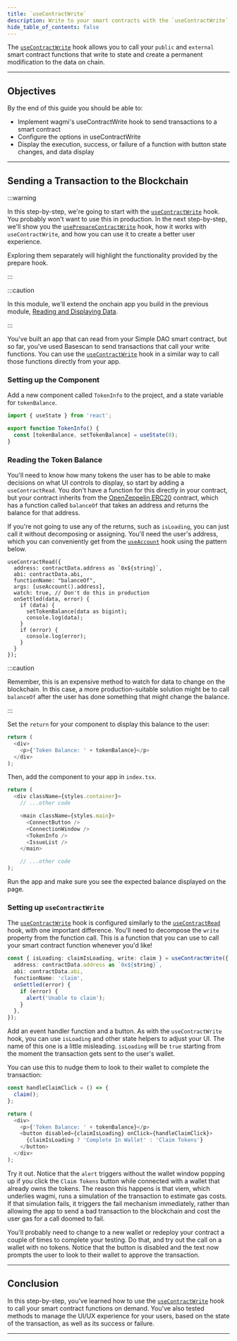 ```yaml
---
title: `useContractWrite`
description: Write to your smart contracts with the `useContractWrite` hook.
hide_table_of_contents: false
---
```


The [`useContractWrite`] hook allows you to call your `public` and `external` smart contract functions that write to state and create a permanent modification to the data on chain.

---

## Objectives

By the end of this guide you should be able to:

- Implement wagmi's useContractWrite hook to send transactions to a smart contract
- Configure the options in useContractWrite
- Display the execution, success, or failure of a function with button state changes, and data display

---

## Sending a Transaction to the Blockchain

:::warning

In this step-by-step, we're going to start with the [`useContractWrite`] hook. You probably won't want to use this in production. In the next step-by-step, we'll show you the [`usePrepareContractWrite`] hook, how it works with `useContractWrite`, and how you can use it to create a better user experience.

Exploring them separately will highlight the functionality provided by the prepare hook.

:::

:::caution

In this module, we'll extend the onchain app you build in the previous module, [Reading and Displaying Data].

:::

You've built an app that can read from your Simple DAO smart contract, but so far, you've used Basescan to send transactions that call your write functions. You can use the [`useContractWrite`] hook in a similar way to call those functions directly from your app.

### Setting up the Component

Add a new component called `TokenInfo` to the project, and a state variable for `tokenBalance`.

```typescript
import { useState } from 'react';

export function TokenInfo() {
  const [tokenBalance, setTokenBalance] = useState(0);
}
```

### Reading the Token Balance

You'll need to know how many tokens the user has to be able to make decisions on what UI controls to display, so start by adding a `useContractRead`. You don't have a function for this directly in your contract, but your contract inherits from the [OpenZeppelin ERC20] contract, which has a function called `balanceOf` that takes an address and returns the balance for that address.

If you're not going to use any of the returns, such as `isLoading`, you can just call it without decomposing or assigning. You'll need the user's address, which you can conveniently get from the [`useAccount`] hook using the pattern below.

```typescript:
useContractRead({
  address: contractData.address as `0x${string}`,
  abi: contractData.abi,
  functionName: "balanceOf",
  args: [useAccount().address],
  watch: true, // Don't do this in production
  onSettled(data, error) {
    if (data) {
      setTokenBalance(data as bigint);
      console.log(data);
    }
    if (error) {
      console.log(error);
    }
  }
});
```

:::caution

Remember, this is an expensive method to watch for data to change on the blockchain. In this case, a more production-suitable solution might be to call `balanceOf` after the user has done something that might change the balance.

:::

Set the `return` for your component to display this balance to the user:

```typescript
return (
  <div>
    <p>{'Token Balance: ' + tokenBalance}</p>
  </div>
);
```

Then, add the component to your app in `index.tsx`.

```typescript
return (
  <div className={styles.container}>
    // ...other code

    <main className={styles.main}>
      <ConnectButton />
      <ConnectionWindow />
      <TokenInfo />
      <IssueList />
    </main>

    // ...other code
);
```

Run the app and make sure you see the expected balance displayed on the page.

### Setting up `useContractWrite`

The [`useContractWrite`] hook is configured similarly to the [`useContractRead`] hook, with one important difference. You'll need to decompose the `write` property from the function call. This is a function that you can use to call your smart contract function whenever you'd like!

```typescript
const { isLoading: claimIsLoading, write: claim } = useContractWrite({
  address: contractData.address as `0x${string}`,
  abi: contractData.abi,
  functionName: 'claim',
  onSettled(error) {
    if (error) {
      alert('Unable to claim');
    }
  },
});
```

Add an event handler function and a button. As with the `useContractWrite` hook, you can use `isLoading` and other state helpers to adjust your UI. The name of this one is a little misleading. `isLoading` will be `true` starting from the moment the transaction gets sent to the user's wallet.

You can use this to nudge them to look to their wallet to complete the transaction:

```typescript
const handleClaimClick = () => {
  claim();
};

return (
  <div>
    <p>{'Token Balance: ' + tokenBalance}</p>
    <button disabled={claimIsLoading} onClick={handleClaimClick}>
      {claimIsLoading ? 'Complete In Wallet' : 'Claim Tokens'}
    </button>
  </div>
);
```

Try it out. Notice that the `alert` triggers without the wallet window popping up if you click the `Claim Tokens` button while connected with a wallet that already owns the tokens. The reason this happens is that viem, which underlies wagmi, runs a simulation of the transaction to estimate gas costs. If that simulation fails, it triggers the fail mechanism immediately, rather than allowing the app to send a bad transaction to the blockchain and cost the user gas for a call doomed to fail.

You'll probably need to change to a new wallet or redeploy your contract a couple of times to complete your testing. Do that, and try out the call on a wallet with no tokens. Notice that the button is disabled and the text now prompts the user to look to their wallet to approve the transaction.

---

## Conclusion

In this step-by-step, you've learned how to use the [`useContractWrite`] hook to call your smart contract functions on demand. You've also tested methods to manage the UI/UX experience for your users, based on the state of the transaction, as well as its success or failure.

---

[wagmi]: https://wagmi.sh/
[`useContractWrite`]: https://wagmi.sh/react/hooks/useContractWrite
[`usePrepareContractWrite`]: https://wagmi.sh/react/prepare-hooks/usePrepareContractWrite
[Reading and Displaying Data]: ../reading-and-displaying-data/useAccount
[`useContractRead`]: https://wagmi.sh/react/hooks/useContractRead
[OpenZeppelin ERC20]: https://github.com/OpenZeppelin/openzeppelin-contracts/blob/master/contracts/token/ERC20/ERC20.sol
[`useAccount`]: https://wagmi.sh/react/hooks/useAccount
